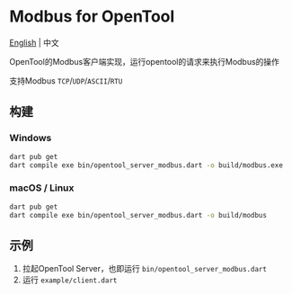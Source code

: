 # Modbus for OpenTool

[English](README.md) | 中文

OpenTool的Modbus客户端实现，运行opentool的请求来执行Modbus的操作

支持Modbus `TCP`/`UDP`/`ASCII`/`RTU`

## 构建

### Windows

```bash
dart pub get
dart compile exe bin/opentool_server_modbus.dart -o build/modbus.exe
```

### macOS / Linux

```bash
dart pub get
dart compile exe bin/opentool_server_modbus.dart -o build/modbus
```

## 示例

1. 拉起OpenTool Server，也即运行 `bin/opentool_server_modbus.dart`
2. 运行 `example/client.dart`